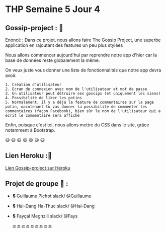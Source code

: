 # THP Semaine 5 Jour 4



                                

## Gossip-project : :jack_o_lantern:

Enoncé : Dans ce projet, nous allons faire The Gossip Project, une superbe application en rajoutant des features un peu plus stylées 

Nous allons commencer aujourd'hui par reprendre notre app d'hier car la base de données reste globalement la même.

On veux juste vous donner une liste de fonctionnalités que notre app devra avoir.

    1. Création d'utilisateur
    2. Ecran de connexion avec nom de l'utilisateur et mot de passe
    3. Un utilisateur peut détruire ses gossips (et uniquement les siens)
    4. Possibilité de liker les potins
    5. Normalement, il y a déja la feature de commentaires sur la page potin, maintenant tu vas donner la possibilité de commenter les commentaires (façon Facebook), bien sûr le nom de l'utilisateur qui a écrit le commentaire sera affiché


Enfin, puisque c'est toi, nous allons mettre du CSS dans le site, grâce notamment à Bootstrap.

   :smiley: :smiley: :smiley: :smiley: :smiley: :smiley: :smiley:

## Lien Heroku ::jack_o_lantern:
[Lien Gossip-project sur Heroku](https://gossip-s5-j3.herokuapp.com)

## Projet de groupe :tea: :

* :heavy_dollar_sign: Guillaume Pichot   slack/  @Guillaume
* :heavy_dollar_sign: Hai-Dang Ha-Thuc  slack/  @Hai-Dang 
* :heavy_dollar_sign: Fayçal Meghzili   slack/  @Fays  


     :end: :end: :end: :end: :end: :end: :end: :end: :end:
